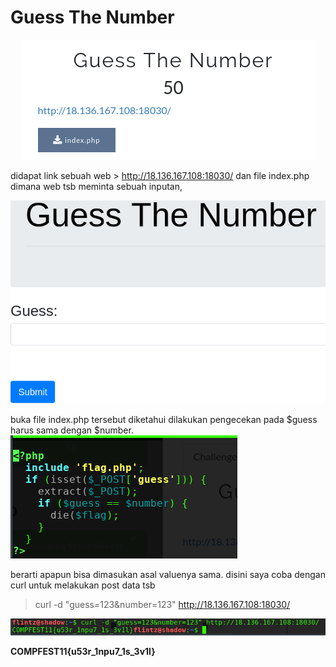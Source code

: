 # Guess The Number

<p  align="center"><img src="img/1.png"/></p>


didapat link sebuah web > http://18.136.167.108:18030/  dan file index.php
dimana web tsb meminta sebuah inputan,

<img src="img/3.png"/>

buka file index.php tersebut diketahui dilakukan pengecekan pada $guess harus sama dengan $number.
<img src="img/2.png"/>

berarti apapun bisa dimasukan asal valuenya sama.
disini saya coba dengan curl untuk melakukan post data tsb

> curl -d "guess=123&number=123" http://18.136.167.108:18030/

<img src="img/4.png"/>

**COMPFEST11{u53r_1npu7_1s_3v1l}**
